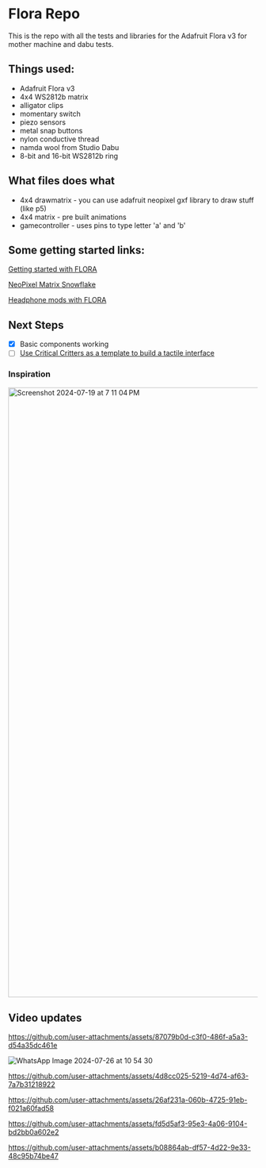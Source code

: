 # Flora Repo

This is the repo with all the tests and libraries for the Adafruit Flora v3 for mother machine and dabu tests. 

## Things used:

- Adafruit Flora v3
- 4x4 WS2812b matrix
- alligator clips
- momentary switch
- piezo sensors
- metal snap buttons
- nylon conductive thread
- namda wool from Studio Dabu
- 8-bit and 16-bit WS2812b ring

## What files does what
- 4x4 drawmatrix - you can use adafruit neopixel gxf library to draw stuff (like p5)
- 4x4 matrix - pre built animations
- gamecontroller - uses pins to type letter 'a' and 'b'

## Some getting started links:

[Getting started with FLORA](https://learn.adafruit.com/getting-started-with-flora)

[NeoPixel Matrix Snowflake](https://learn.adafruit.com/neopixel-matrix-snowflake-sweater/flora)

[Headphone mods with FLORA](https://learn.adafruit.com/glowing-skullcandy-headphones-mod/)

## Next Steps

- [x] Basic components working
- [ ] [Use Critical Critters as a template to build a tactile interface](https://www.kobakant.at/DIY/?p=7873)

### Inspiration 

<img width="1229" alt="Screenshot 2024-07-19 at 7 11 04 PM" src="https://github.com/user-attachments/assets/3c0077cb-f615-43e7-bef3-d8f62b0a3e60">


## Video updates


https://github.com/user-attachments/assets/87079b0d-c3f0-486f-a5a3-d54a35dc461e

![WhatsApp Image 2024-07-26 at 10 54 30](https://github.com/user-attachments/assets/64570160-1455-4b8d-a4e2-50bc2d7fc9a2)

https://github.com/user-attachments/assets/4d8cc025-5219-4d74-af63-7a7b31218922

https://github.com/user-attachments/assets/26af231a-060b-4725-91eb-f021a60fad58

https://github.com/user-attachments/assets/fd5d5af3-95e3-4a06-9104-bd2bb0a602e2

https://github.com/user-attachments/assets/b08864ab-df57-4d22-9e33-48c95b74be47


